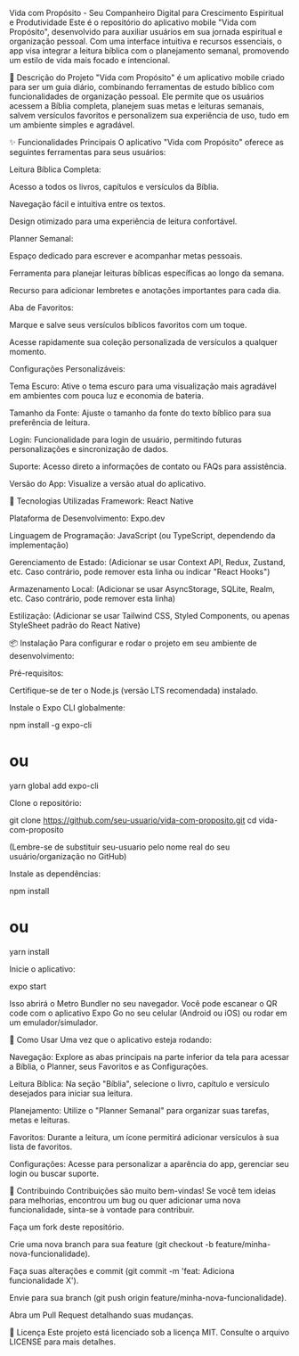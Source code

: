 Vida com Propósito - Seu Companheiro Digital para Crescimento Espiritual e Produtividade
Este é o repositório do aplicativo mobile "Vida com Propósito", desenvolvido para auxiliar usuários em sua jornada espiritual e organização pessoal. Com uma interface intuitiva e recursos essenciais, o app visa integrar a leitura bíblica com o planejamento semanal, promovendo um estilo de vida mais focado e intencional.

📖 Descrição do Projeto
"Vida com Propósito" é um aplicativo mobile criado para ser um guia diário, combinando ferramentas de estudo bíblico com funcionalidades de organização pessoal. Ele permite que os usuários acessem a Bíblia completa, planejem suas metas e leituras semanais, salvem versículos favoritos e personalizem sua experiência de uso, tudo em um ambiente simples e agradável.

✨ Funcionalidades Principais
O aplicativo "Vida com Propósito" oferece as seguintes ferramentas para seus usuários:

Leitura Bíblica Completa:

Acesso a todos os livros, capítulos e versículos da Bíblia.

Navegação fácil e intuitiva entre os textos.

Design otimizado para uma experiência de leitura confortável.

Planner Semanal:

Espaço dedicado para escrever e acompanhar metas pessoais.

Ferramenta para planejar leituras bíblicas específicas ao longo da semana.

Recurso para adicionar lembretes e anotações importantes para cada dia.

Aba de Favoritos:

Marque e salve seus versículos bíblicos favoritos com um toque.

Acesse rapidamente sua coleção personalizada de versículos a qualquer momento.

Configurações Personalizáveis:

Tema Escuro: Ative o tema escuro para uma visualização mais agradável em ambientes com pouca luz e economia de bateria.

Tamanho da Fonte: Ajuste o tamanho da fonte do texto bíblico para sua preferência de leitura.

Login: Funcionalidade para login de usuário, permitindo futuras personalizações e sincronização de dados.

Suporte: Acesso direto a informações de contato ou FAQs para assistência.

Versão do App: Visualize a versão atual do aplicativo.

🚀 Tecnologias Utilizadas
Framework: React Native

Plataforma de Desenvolvimento: Expo.dev

Linguagem de Programação: JavaScript (ou TypeScript, dependendo da implementação)

Gerenciamento de Estado: (Adicionar se usar Context API, Redux, Zustand, etc. Caso contrário, pode remover esta linha ou indicar "React Hooks")

Armazenamento Local: (Adicionar se usar AsyncStorage, SQLite, Realm, etc. Caso contrário, pode remover esta linha)

Estilização: (Adicionar se usar Tailwind CSS, Styled Components, ou apenas StyleSheet padrão do React Native)

📦 Instalação
Para configurar e rodar o projeto em seu ambiente de desenvolvimento:

Pré-requisitos:

Certifique-se de ter o Node.js (versão LTS recomendada) instalado.

Instale o Expo CLI globalmente:

npm install -g expo-cli
# ou
yarn global add expo-cli

Clone o repositório:

git clone https://github.com/seu-usuario/vida-com-proposito.git
cd vida-com-proposito

(Lembre-se de substituir seu-usuario pelo nome real do seu usuário/organização no GitHub)

Instale as dependências:

npm install
# ou
yarn install

Inicie o aplicativo:

expo start

Isso abrirá o Metro Bundler no seu navegador. Você pode escanear o QR code com o aplicativo Expo Go no seu celular (Android ou iOS) ou rodar em um emulador/simulador.

📱 Como Usar
Uma vez que o aplicativo esteja rodando:

Navegação: Explore as abas principais na parte inferior da tela para acessar a Bíblia, o Planner, seus Favoritos e as Configurações.

Leitura Bíblica: Na seção "Bíblia", selecione o livro, capítulo e versículo desejados para iniciar sua leitura.

Planejamento: Utilize o "Planner Semanal" para organizar suas tarefas, metas e leituras.

Favoritos: Durante a leitura, um ícone permitirá adicionar versículos à sua lista de favoritos.

Configurações: Acesse para personalizar a aparência do app, gerenciar seu login ou buscar suporte.

🤝 Contribuindo
Contribuições são muito bem-vindas! Se você tem ideias para melhorias, encontrou um bug ou quer adicionar uma nova funcionalidade, sinta-se à vontade para contribuir.

Faça um fork deste repositório.

Crie uma nova branch para sua feature (git checkout -b feature/minha-nova-funcionalidade).

Faça suas alterações e commit (git commit -m 'feat: Adiciona funcionalidade X').

Envie para sua branch (git push origin feature/minha-nova-funcionalidade).

Abra um Pull Request detalhando suas mudanças.

📄 Licença
Este projeto está licenciado sob a licença MIT. Consulte o arquivo LICENSE para mais detalhes.
